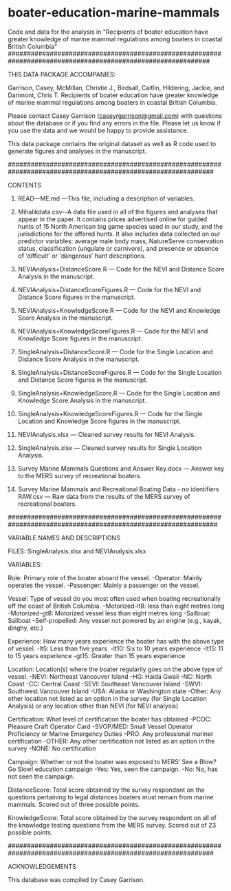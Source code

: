 # boater-education-marine-mammals
Code and data for the analysis in "Recipients of boater education have greater knowledge of marine mammal regulations among boaters in coastal British Columbia"
#############################################################################################################

THIS DATA PACKAGE ACCOMPANIES:

Garrison, Casey, McMillan, Christie J., Birdsall, Caitlin, Hildering, Jackie, and Darimont, Chris T. Recipients of boater education have greater knowledge of marine mammal regulations among boaters in coastal British Columbia.

Please contact Casey Garrison (caseyrgarrison@gmail.com) with questions about the database or if you find any errors in the file. Please let us know if you use the data and we would be happy to provide assistance. 

This data package contains the original dataset as well as R code used to generate figures and analyses in the manuscript. 

##############################################################################################################

CONTENTS

1. READ—ME.md —This file, including a description of variables.

2. Mihalikdata.csv--A data file used in all of the figures and analyses that appear in the paper. It contains prices advertised online for guided hunts of 15 North American big game species used in our study, and the jurisdictions for the offered hunts. It also includes data collected on our predictor variables: average male body mass, NatureServe conservation status, classification (ungulate or carnivore), and presence or absence of ‘difficult' or 'dangerous’ hunt descriptions. 

3. NEVIAnalysis+DistanceScore.R — Code for the NEVI and Distance Score Analysis in the manuscript. 

4.  NEVIAnalysis+DistanceScoreFigures.R — Code for the NEVI and Distance Score figures in the manuscript. 

5. NEVIAnalysis+KnowledgeScore.R — Code for the NEVI and Knowledge Score Analysis in the manuscript. 

6. NEVIAnalysis+KnowledgeScoreFigures.R — Code for the NEVI and Knowledge Score figures in the manuscript. 

7. SingleAnalysis+DistanceScore.R — Code for the Single Location and Distance Score Analysis in the manuscript. 

8.  SingleAnalysis+DistanceScoreFigures.R — Code for the Single Location and Distance Score figures in the manuscript. 

9. SingleAnalysis+KnowledgeScore.R — Code for the Single Location and Knowledge Score Analysis in the manuscript. 

10. SingleAnalysis+KnowledgeScoreFigures.R — Code for the Single Location and Knowledge Score figures in the manuscript. 

11. NEVIAnalysis.xlsx — Cleaned survey results for NEVI Analysis.

12. SingleAnalysis.xlsx — Cleaned survey results for Single Location Analysis.

13. Survey Marine Mammals Questions and Answer Key.docx — Answer key to the MERS survey of recreational boaters.

14. Survey Marine Mammals and Recreational Boating Data - no identifiers RAW.csv — Raw data from the results of the MERS survey of recreational boaters.

###############################################################################################################

VARIABLE NAMES AND DESCRIPTIONS

FILES: SingleAnalysis.xlsx and NEVIAnalysis.xlsx

VARIABLES:

Role: Primary role of the boater aboard the vessel. 
-Operator: Mainly operates the vessel.
-Passenger: Mainly a passenger on the vessel.

Vessel: Type of vessel do you most often used when boating recreationally off the coast of British Columbia.
-Motorized-lt8: less than eight metres long
-Motorized-gt8: Motorized vessel less than eight metres long
-Sailboat: Sailboat
-Self-propelled: Any vessel not powered by an engine (e.g., kayak, dinghy, etc.)

Experience: How many years experience the boater has with the above type of vessel.
-lt5: Less than five years 
-lt10: Six to 10 years experience
-lt15: 11 to 15 years experience
-gt15: Greater than 15 years experience

Location: Location(s) where the boater regularily goes on the above type of vessel.
-NEVI: Northeast Vancouver Island
-HG: Haida Gwaii
-NC: North Coast
-CC: Central Coast
-SEVI: Southeast Vancouver Island
-SWVI: Southwest Vancouver Island
-USA: Alaska or Washington state
-Other: Any other location not listed as an option in the survey (for Single Location Analysis) or any location other than NEVI (for NEVI analysis)

Certification: What level of certification the boater has obtained
-PCOC: Pleasure Craft Operator Card
-SVOP/MED: Small Vessel Operator Proficiency or Marine Emergency Duties
-PRO: Any professional mariner certification
-OTHER: Any other certification not listed as an option in the survey
-NONE: No certification

Campaign: Whether or not the boater was exposed to MERS’ See a Blow? Go Slow! education campaign
-Yes: Yes, seen the campaign.
-No: No, has not seen the campaign.

DistanceScore: Total score obtained by the survey respondent on the questions pertaining to legal distances boaters must remain from marine mammals. Scored out of three possible points.

KnowledgeScore: Total score obtained by the survey respondent on all of the knowledge testing questions from the MERS survey. Scored out of 23 possible points.

##############################################################################################################

ACKNOWLEDGEMENTS

This database was compiled by Casey Garrison. 
